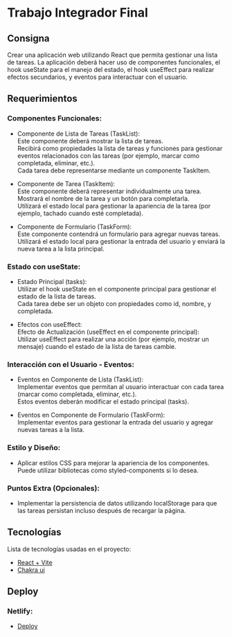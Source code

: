 # Trabajo Integrador Final
## Consigna

Crear una aplicación web utilizando React que permita gestionar una lista de tareas. La
aplicación deberá hacer uso de componentes funcionales, el hook useState para el manejo del
estado, el hook useEffect para realizar efectos secundarios, y eventos para interactuar con el
usuario.

## Requerimientos

### Componentes Funcionales:

* Componente de Lista de Tareas (TaskList):<br>
Este componente deberá mostrar la lista de tareas.<br>
Recibirá como propiedades la lista de tareas y funciones para gestionar eventos
relacionados con las tareas (por ejemplo, marcar como completada, eliminar, etc.).<br>
Cada tarea debe representarse mediante un componente TaskItem.

* Componente de Tarea (TaskItem):<br>
Este componente deberá representar individualmente una tarea.<br>
Mostrará el nombre de la tarea y un botón para completarla.<br>
Utilizará el estado local para gestionar la apariencia de la tarea (por ejemplo, tachado
cuando esté completada).

* Componente de Formulario (TaskForm):<br>
Este componente contendrá un formulario para agregar nuevas tareas.<br>
Utilizará el estado local para gestionar la entrada del usuario y enviará la nueva tarea a
la lista principal.


### Estado con useState:

* Estado Principal (tasks):<br>
Utilizar el hook useState en el componente principal para gestionar el estado de la lista
de tareas.<br>
Cada tarea debe ser un objeto con propiedades como id, nombre, y completada.

* Efectos con useEffect:<br>
Efecto de Actualización (useEffect en el componente principal):<br>
Utilizar useEffect para realizar una acción (por ejemplo, mostrar un mensaje) cuando el
estado de la lista de tareas cambie.


### Interacción con el Usuario - Eventos:
* Eventos en Componente de Lista (TaskList):<br>
Implementar eventos que permitan al usuario interactuar con cada tarea (marcar
como completada, eliminar, etc.).<br>
Estos eventos deberán modificar el estado principal (tasks).

*  Eventos en Componente de Formulario (TaskForm):<br>
Implementar eventos para gestionar la entrada del usuario y agregar nuevas tareas a
la lista.


### Estilo y Diseño:
* Aplicar estilos CSS para mejorar la apariencia de los componentes. Puede utilizar
bibliotecas como styled-components si lo desea.

### Puntos Extra (Opcionales):
* Implementar la persistencia de datos utilizando localStorage para que las tareas
persistan incluso después de recargar la página.

## Tecnologías

Lista de tecnologías usadas en el proyecto:
* [React + Vite](https://vitejs.dev/guide/)
* [Chakra ui](https://chakra-ui.com/)

## Deploy 

### Netlify:
* [Deploy](https://galindezcasas-entregafinal.netlify.app/)